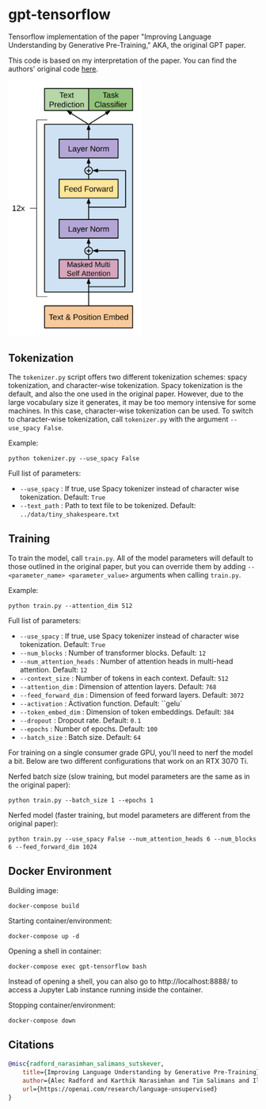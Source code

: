 # gpt-tensorflow
Tensorflow implementation of the paper "Improving Language Understanding by Generative Pre-Training," AKA, the original GPT paper.

This code is based on my interpretation of the paper. You can find the authors' original code [here](https://github.com/openai/finetune-transformer-lm).

<img src="./images/gpt-architecture.png" width="270px"></img>

## Tokenization

The ``tokenizer.py`` script offers two different tokenization schemes: spacy tokenization, and character-wise tokenization.
Spacy tokenization is the default, and also the one used in the original paper. However, due to the large vocabulary
size it generates, it may be too memory intensive for some machines. In this case, character-wise tokenization can be used.
To switch to character-wise tokenization, call ``tokenizer.py`` with the argument ``--use_spacy False``.

Example: 
```
python tokenizer.py --use_spacy False
```

Full list of parameters:
- ``--use_spacy`` : If true, use Spacy tokenizer instead of character wise tokenization. Default: ``True``
- ``--text_path`` : Path to text file to be tokenized. Default: ``../data/tiny_shakespeare.txt``

## Training 

To train the model, call ``train.py``. All of the model parameters will default to those outlined in the original paper, but you can override them by adding ``--<parameter_name> <parameter_value>`` arguments when calling ``train.py``. 

Example: 
```
python train.py --attention_dim 512
```

Full list of parameters:

- ``--use_spacy`` : If true, use Spacy tokenizer instead of character wise tokenization. Default: ``True``
- ``--num_blocks`` : Number of transformer blocks. Default: ``12``
- ``--num_attention_heads`` : Number of attention heads in multi-head attention. Default: ``12``
- ``--context_size`` : Number of tokens in each context. Default: ``512``
- ``--attention_dim`` : Dimension of attention layers. Default: ``768``
- ``--feed_forward_dim`` : Dimension of feed forward layers. Default: ``3072``
- ``--activation`` : Activation function. Default: ``gelu`
- ``--token_embed_dim`` : Dimension of token embeddings. Default: ``384``
- ``--dropout`` : Dropout rate. Default: ``0.1``
- ``--epochs`` : Number of epochs. Default: ``100``
- ``--batch_size`` : Batch size. Default: ``64``

For training on a single consumer grade GPU, you'll need to nerf the model a bit. Below are two different configurations that work on an RTX 3070 Ti.

Nerfed batch size (slow training, but model parameters are the same as in the original paper):
```
python train.py --batch_size 1 --epochs 1
```

Nerfed model (faster training, but model parameters are different from the original paper):
```
python train.py --use_spacy False --num_attention_heads 6 --num_blocks 6 --feed_forward_dim 1024
```

## Docker Environment
Building image:
```
docker-compose build
```

Starting container/environment:
```
docker-compose up -d
```

Opening a shell in container:
```
docker-compose exec gpt-tensorflow bash
```

Instead of opening a shell, you can also go to http://localhost:8888/ to access a Jupyter Lab instance running inside the container.

Stopping container/environment:
```
docker-compose down
```

## Citations

```bibtex
@misc{radford_narasimhan_salimans_sutskever, 
    title={Improving Language Understanding by Generative Pre-Training}, 
    author={Alec Radford and Karthik Narasimhan and Tim Salimans and Ilya Sutskever},
    url={https://openai.com/research/language-unsupervised}
} 
```
